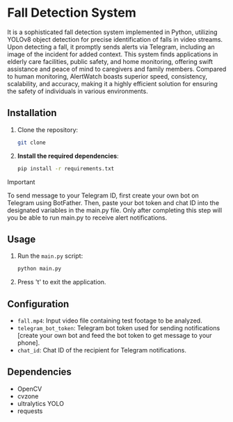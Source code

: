 
# Fall Detection System

It is a sophisticated fall detection system implemented in Python, utilizing YOLOv8 object detection for precise identification of falls in video streams. Upon detecting a fall, it promptly sends alerts via Telegram, including an image of the incident for added context. This system finds applications in elderly care facilities, public safety, and home monitoring, offering swift assistance and peace of mind to caregivers and family members. Compared to human monitoring, AlertWatch boasts superior speed, consistency, scalability, and accuracy, making it a highly efficient solution for ensuring the safety of individuals in various environments.

## Installation

1. Clone the repository:

   ```bash
   git clone 
   ```

2. **Install the required dependencies**:

   ```bash
   pip install -r requirements.txt
   ```

> [!IMPORTANT]
> To send message to your Telegram ID, first create your own bot on Telegram using BotFather. Then, paste your bot token and chat ID into the designated variables in the main.py file. Only after completing this step will you be able to run main.py to receive alert notifications.

## Usage

1. Run the `main.py` script:

   ```bash
   python main.py
   ```

2. Press 't' to exit the application.

## Configuration

- `fall.mp4`: Input video file containing test footage to be analyzed.
- `telegram_bot_token`: Telegram bot token used for sending notifications 
[create your own bot and feed the bot token to get message to your phone].
- `chat_id`: Chat ID of the recipient for Telegram notifications.

## Dependencies

- OpenCV
- cvzone
- ultralytics YOLO
- requests

